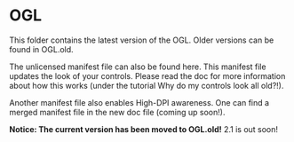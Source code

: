 # OGL
This folder contains the latest version of the OGL. Older versions can be found in OGL.old.

The unlicensed manifest file can also be found here. This manifest file updates the look of your controls. Please read the doc for more information about how this works (under the tutorial Why do my controls look all old?!).

Another manifest file also enables High-DPI awareness. One can find a merged manifest file in the new doc file (coming up soon!).

**Notice: The current version has been moved to OGL.old!** 2.1 is out soon!
